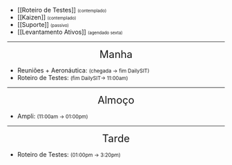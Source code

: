 - [[Roteiro de Testes]] <small><small>(contemplado)</small></small>
- [[Kaizen]] <small><small>(contemplado)</small></small>
- [[Suporte]] <small><small>(passivo)</small></small>
- [[Levantamento Ativos]] <small><small>(agendado sexta)</small></small>

---
<center style="font-size:170%">Manha</center>

- Reuniões + Aeronáutica: <small>(chegada -> fim DailySIT)</small>
- Roteiro de Testes: <small>(fim DailySIT-> 11:00am)</small>

---
<center style="font-size:170%">Almoço</center>

- Ampli<small></small>: <small>(11:00am -> 01:00pm)</small>

---
<center style="font-size:170%">Tarde</center>

- Roteiro de Testes: <small>(01:00pm -> 3:20pm)</small>


